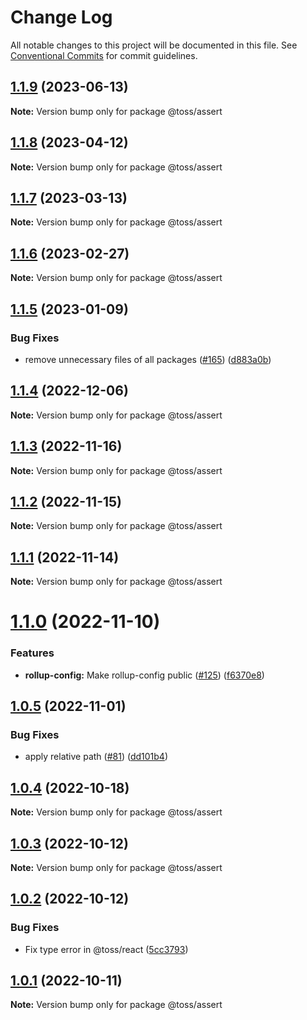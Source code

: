 # Change Log

All notable changes to this project will be documented in this file.
See [Conventional Commits](https://conventionalcommits.org) for commit guidelines.

## [1.1.9](https://github.com/toss/slash/compare/@toss/assert@1.1.8...@toss/assert@1.1.9) (2023-06-13)

**Note:** Version bump only for package @toss/assert





## [1.1.8](https://github.com/toss/slash/compare/@toss/assert@1.1.7...@toss/assert@1.1.8) (2023-04-12)

**Note:** Version bump only for package @toss/assert





## [1.1.7](https://github.com/toss/slash/compare/@toss/assert@1.1.6...@toss/assert@1.1.7) (2023-03-13)

**Note:** Version bump only for package @toss/assert





## [1.1.6](https://github.com/toss/slash/compare/@toss/assert@1.1.5...@toss/assert@1.1.6) (2023-02-27)

**Note:** Version bump only for package @toss/assert





## [1.1.5](https://github.com/toss/slash/compare/@toss/assert@1.1.4...@toss/assert@1.1.5) (2023-01-09)


### Bug Fixes

* remove unnecessary files of all packages ([#165](https://github.com/toss/slash/issues/165)) ([d883a0b](https://github.com/toss/slash/commit/d883a0b2aebdbc2ca39c67902cec754c63921dfe))





## [1.1.4](https://github.com/toss/slash/compare/@toss/assert@1.1.3...@toss/assert@1.1.4) (2022-12-06)

**Note:** Version bump only for package @toss/assert





## [1.1.3](https://github.com/toss/slash/compare/@toss/assert@1.1.2...@toss/assert@1.1.3) (2022-11-16)

**Note:** Version bump only for package @toss/assert





## [1.1.2](https://github.com/toss/slash/compare/@toss/assert@1.1.1...@toss/assert@1.1.2) (2022-11-15)

**Note:** Version bump only for package @toss/assert





## [1.1.1](https://github.com/toss/slash/compare/@toss/assert@1.1.0...@toss/assert@1.1.1) (2022-11-14)

**Note:** Version bump only for package @toss/assert





# [1.1.0](https://github.com/toss/slash/compare/@toss/assert@1.0.5...@toss/assert@1.1.0) (2022-11-10)


### Features

* **rollup-config:** Make rollup-config public ([#125](https://github.com/toss/slash/issues/125)) ([f6370e8](https://github.com/toss/slash/commit/f6370e8c4b0fa926e923b518c26b7071ee0e53da))





## [1.0.5](https://github.com/toss/slash/compare/@toss/assert@1.0.4...@toss/assert@1.0.5) (2022-11-01)


### Bug Fixes

* apply relative path ([#81](https://github.com/toss/slash/issues/81)) ([dd101b4](https://github.com/toss/slash/commit/dd101b4b727bfd0b120e9f0a24e7321aceb547bf))





## [1.0.4](https://github.com/toss/slash/compare/@toss/assert@1.0.3...@toss/assert@1.0.4) (2022-10-18)

**Note:** Version bump only for package @toss/assert





## [1.0.3](https://github.com/toss/slash/compare/@toss/assert@1.0.2...@toss/assert@1.0.3) (2022-10-12)

**Note:** Version bump only for package @toss/assert





## [1.0.2](https://github.com/toss/slash/compare/@toss/assert@1.0.1...@toss/assert@1.0.2) (2022-10-12)


### Bug Fixes

* Fix type error in @toss/react ([5cc3793](https://github.com/toss/slash/commit/5cc37936e8739204f32f9f50ee61570b758343f8))





## [1.0.1](https://github.com/toss/slash/compare/@toss/assert@1.0.0...@toss/assert@1.0.1) (2022-10-11)

**Note:** Version bump only for package @toss/assert
